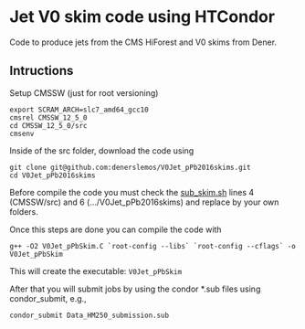 # Jet V0 skim code using HTCondor

Code to produce jets from the CMS HiForest and V0 skims from Dener. 

## Intructions

Setup CMSSW (just for root versioning)
```
export SCRAM_ARCH=slc7_amd64_gcc10
cmsrel CMSSW_12_5_0
cd CMSSW_12_5_0/src
cmsenv
```
Inside of the src folder, download the code using
```
git clone git@github.com:denerslemos/V0Jet_pPb2016skims.git
cd V0Jet_pPb2016skims
```
Before compile the code you must check the [sub_skim.sh](https://github.com/denerslemos/V0Jet_pPb2016skims/blob/main/sub_skim.sh) lines 4 (CMSSW/src) and 6 (.../V0Jet_pPb2016skims) and replace by your own folders.

Once this steps are done you can compile the code with
```
g++ -O2 V0Jet_pPbSkim.C `root-config --libs` `root-config --cflags` -o V0Jet_pPbSkim
```
This will create the executable: ```V0Jet_pPbSkim``` 

After that you will submit jobs by using the condor *.sub files using condor_submit, e.g., 
```
condor_submit Data_HM250_submission.sub
``` 
